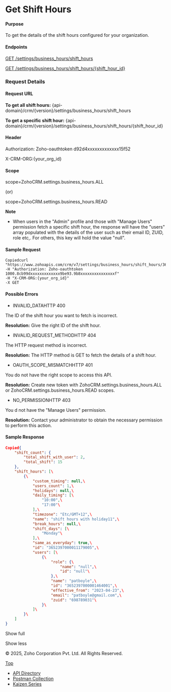 
# Get Shift Hours

#### Purpose

To get the details of the shift hours configured for your organization.

#### Endpoints

[GET /settings/business\_hours/shift\_hours](https://www.zoho.com/crm/developer/docs/api/v7/get-shift-hours.html)

[GET /settings/business\_hours/shift\_hours/{shift\_hour\_id}](https://www.zoho.com/crm/developer/docs/api/v7/get-shift-hours.html)

### Request Details

#### Request URL

**To get all shift hours:** {api-domain}/crm/{version}/settings/business\_hours/shift\_hours

**To get a specific shift hour:** {api-domain}/crm/{version}/settings/business\_hours/shift\_hours/{shift\_hour\_id}

#### Header

Authorization: Zoho-oauthtoken d92d4xxxxxxxxxxxxx15f52

X-CRM-ORG:{your\_org\_id}

#### Scope

scope=ZohoCRM.settings.business\_hours.ALL

(or)

scope=ZohoCRM.settings.business\_hours.READ

**Note**

- When users in the "Admin" profile and those with "Manage Users" permission fetch a specific shift hour, the response will have the "users" array populated with the details of the user such as their email ID, ZUID, role etc,. For others, this key will hold the value "null".

#### Sample Request

``` curl
Copiedcurl "https://www.zohoapis.com/crm/v7/settings/business_hours/shift_hours/3652397000011179005"
-H "Authorization: Zoho-oauthtoken 1000.8cb99dxxxxxxxxxxxxx9be93.9b8xxxxxxxxxxxxxxxf"
-H "X-CRM-ORG:{your_org_id}"
-X GET
```

#### Possible Errors

- INVALID\_DATAHTTP 400



The ID of the shift hour you want to fetch is incorrect.

**Resolution:** Give the right ID of the shift hour.

- INVALID\_REQUEST\_METHODHTTP 404



The HTTP request method is incorrect.

**Resolution:** The HTTP method is GET to fetch the details of a shift hour.

- OAUTH\_SCOPE\_MISMATCHHTTP 401



You do not have the right scope to access this API.

**Resolution:** Create new token with ZohoCRM.settings.business\_hours.ALL or ZohoCRM.settings.business\_hours.READ scopes.

- NO\_PERMISSIONHTTP 403



You d not have the "Manage Users" permission.

**Resolution:** Contact your administrator to obtain the necessary permission to perform this action.


#### Sample Response

``` json
Copied{
    "shift_count": {
        "total_shift_with_user": 2,
        "total_shift": 15
    },
    "shift_hours": [\
        {\
            "custom_timing": null,\
            "users_count": 1,\
            "holidays": null,\
            "daily_timing": [\
                "10:00",\
                "17:00"\
            ],\
            "timezone": "Etc/GMT+12",\
            "name": "shift hours with holiday11",\
            "break_hours": null,\
            "shift_days": [\
                "Monday"\
            ],\
            "same_as_everyday": true,\
            "id": "3652397000011179005",\
            "users": [\
                {\
                    "role": {\
                        "name": "null",\
                        "id": "null"\
                    },\
                    "name": "patboyle",\
                    "id": "3652397000001464001",\
                    "effective_from": "2023-04-23",\
                    "email": "patboyle@gmail.com",\
                    "zuid": "698789031"\
                }\
            ]\
        }\
    ]
}
```

Show full

Show less

© 2025, Zoho Corporation Pvt. Ltd. All Rights Reserved.

[Top](https://www.zoho.com/crm/developer/docs/api/v7/get-shift-hours.html#top)

- [API Directory](https://www.zoho.com/crm/developer/docs/api-directory.html?source_from=qlink_)
- [Postman Collection](https://www.postman.com/zohocrmdevelopers/workspace/zoho-crm-developers/overview?source_from=qlink_)
- [Kaizen Series](https://www.zoho.com/crm/developer/docs/kaizen-series-directory.html?source_from=qlink_)